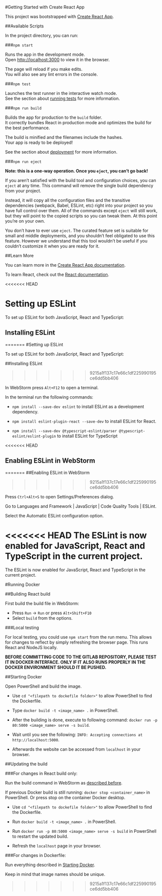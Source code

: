 #Getting Started with Create React App

This project was bootstrapped with [Create React App](https://github.com/facebook/create-react-app).

##Available Scripts

In the project directory, you can run:

###`npm start`

Runs the app in the development mode.\
Open [http://localhost:3000](http://localhost:3000) to view it in the browser.

The page will reload if you make edits.\
You will also see any lint errors in the console.

###`npm test`

Launches the test runner in the interactive watch mode.\
See the section about [running tests](https://facebook.github.io/create-react-app/docs/running-tests) for more information.

###`npm run build`

Builds the app for production to the `build` folder.\
It correctly bundles React in production mode and optimizes the build for the best performance.

The build is minified and the filenames include the hashes.\
Your app is ready to be deployed!

See the section about [deployment](https://facebook.github.io/create-react-app/docs/deployment) for more information.

###`npm run eject`

**Note: this is a one-way operation. Once you `eject`, you can’t go back!**

If you aren’t satisfied with the build tool and configuration choices, you can `eject` at any time. This command will remove the single build dependency from your project.

Instead, it will copy all the configuration files and the transitive dependencies (webpack, Babel, ESLint, etc) right into your project so you have full control over them. All of the commands except `eject` will still work, but they will point to the copied scripts so you can tweak them. At this point you’re on your own.

You don’t have to ever use `eject`. The curated feature set is suitable for small and middle deployments, and you shouldn’t feel obligated to use this feature. However we understand that this tool wouldn’t be useful if you couldn’t customize it when you are ready for it.

##Learn More

You can learn more in the [Create React App documentation](https://facebook.github.io/create-react-app/docs/getting-started).

To learn React, check out the [React documentation](https://reactjs.org/).


<<<<<<< HEAD

# Setting up ESLint

To set up ESLint for both JavaScript, React and TypeScript:

## Installing ESLint
=======
#Setting up ESLint

To set up ESLint for both JavaScript, React and TypeScript:

##Installing ESLint
>>>>>>> 9215a1f137c17e66c1df225990195ce6dd5bb406

In WebStorm press `Alt+F12` to open a terminal.

In the terminal run the following commands:

 * `npm install --save-dev eslint` to install ESLint as a development dependency.

 * `npm install eslint-plugin-react --save-dev` to install ESLint for React.

 * `npm install --save-dev @typescript-eslint/parser @typescript-eslint/eslint-plugin` to install ESLint for TypeScript

<<<<<<< HEAD
## Enabling ESLint in WebStorm
=======
##Enabling ESLint in WebStorm
>>>>>>> 9215a1f137c17e66c1df225990195ce6dd5bb406

Press `Ctrl+Alt+S` to open Settings/Preferences dialog.

Go to Languages and Framework | JavaScript | Code Quality Tools | ESLint.

Select the Automatic ESLint configuration option.

<<<<<<< HEAD
The ESLint is now enabled for JavaScript, React and TypeScript in the current project.
=======
The ESLint is now enabled for JavaScript, React and TypeScript in the current project.

#Running Docker

##Building React build

First build the build file in WebStorm:

 * Press `Run` -> `Run` or press `Alt+Shift+F10`
 * Select `build` from the options.

###Local testing

For local testing, you could use `npm start` from the run menu. This allows for changes to reflect by simply refreshing
the browser page. This runs React and NodeJS locally.

**BEFORE COMMITTING CODE TO THE GITLAB REPOSITORY, PLEASE TEST IT IN DOCKER INTERFACE. ONLY IF IT ALSO RUNS PROPERLY IN
THE DOCKER ENVIRONMENT SHOULD IT BE PUSHED.**

##Starting Docker

Open PowerShell and build the image.

 * Use `cd "<filepath to dockefile folder>"` to allow PowerShell to find the Dockerfile.

 * Type `docker build -t <image_name> .` in PowerShell.

 * After the building is done, execute to following command: `docker run -p 80:5000 <image_name> serve -s build`.

 * Wait until you see the following: `INFO: Accepting connections at http://localhost:5000`.

 * Afterwards the website can be accessed from `localhost` in your browser.

##Updating the build

###For changes in React build only:

Run the build command in WebStorm as [described before](##Building-React-build).

If previous Docker build is still running: `docker stop <container_name>` in PowerShell. Or press stop on the container
Docker desktop.

 * Use `cd "<filepath to dockefile folder>"` to allow PowerShell to find the Dockerfile.

 * Run `docker build -t <image_name> .` in PowerShell.

 * Run `docker run -p 80:5000 <image_name> serve -s build` in PowerShell to restart the updated build.

 * Refresh the `localhost` page in your browser.

###For changes in Dockerfile:

Run everything described in [Starting Docker](##Starting-Docker).

Keep in mind that image names should be unique.
>>>>>>> 9215a1f137c17e66c1df225990195ce6dd5bb406
